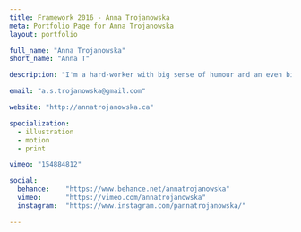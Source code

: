 ```yaml
---
title: Framework 2016 - Anna Trojanowska
meta: Portfolio Page for Anna Trojanowska
layout: portfolio

full_name: "Anna Trojanowska"
short_name: "Anna T"

description: "I'm a hard-worker with big sense of humour and an even bigger heart. As a designer, I'm inspired by nature, literature, and gangster rap."

email: "a.s.trojanowska@gmail.com"

website: "http://annatrojanowska.ca"

specialization:
  - illustration
  - motion
  - print

vimeo: "154884812"

social:
  behance:    "https://www.behance.net/annatrojanowska"
  vimeo:      "https://vimeo.com/annatrojanowska"
  instagram:  "https://www.instagram.com/pannatrojanowska/"

---
```

